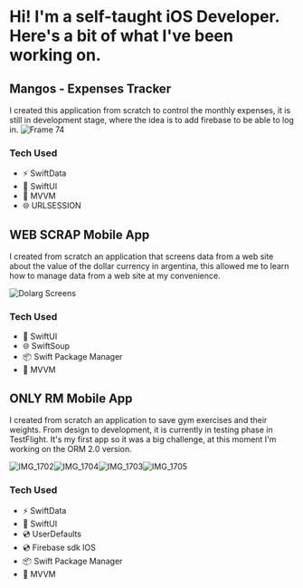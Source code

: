 Hi! I'm a self-taught iOS Developer. Here's a bit of what I've been working on.
=====================================================================================================================================


## Mangos - Expenses Tracker

I created this application from scratch to control the monthly expenses, it is still in development stage, where the idea is to add firebase to be able to log in.
![Frame 74](https://github.com/Gastonfoncea/Portfolio-GitHub/assets/57188392/4a0c26de-5a16-46f3-a9e2-d1ba7a06d178)






### Tech Used
* ⚡  SwiftData
* 🎨  SwiftUI
* 🏢  MVVM
* 🌐  URLSESSION



## WEB SCRAP Mobile App

I created from scratch an application that screens data from a web site about the value of the dollar currency in argentina, this allowed me to learn how to manage data from a web site at my convenience.


![Dolarg Screens](https://github.com/Gastonfoncea/Portfolio-GitHub/assets/57188392/70e33dd3-1647-46f4-8bf1-50ea8fc549c9)



### Tech Used
* 🎨  SwiftUI
* 🌐  SwiftSoup
* 📦  Swift Package Manager
* 🏢  MVVM

## ONLY RM Mobile App

I created from scratch an application to save gym exercises and their weights. From design to development, it is currently in testing phase in TestFlight.
It's my first app so it was a big challenge, at this moment I'm working on the ORM 2.0 version.

![IMG_1702](https://github.com/Gastonfoncea/Portfolio-GitHub/assets/57188392/2ee191bc-db09-4c0b-b4d4-b228a4078e96)![IMG_1704](https://github.com/Gastonfoncea/Portfolio-GitHub/assets/57188392/197912e0-dcad-479a-8342-c566320e3854)![IMG_1703](https://github.com/Gastonfoncea/Portfolio-GitHub/assets/57188392/b1e51328-6d84-4287-a978-6e106dc0605f)![IMG_1705](https://github.com/Gastonfoncea/Portfolio-GitHub/assets/57188392/67609747-ef47-42b5-9d4e-a1cd1aae8606)



### Tech Used
* ⚡  SwiftData
* 🎨  SwiftUI
* 💿  UserDefaults
* 💿  Firebase sdk IOS
* 📦  Swift Package Manager
* 🏢  MVVM
